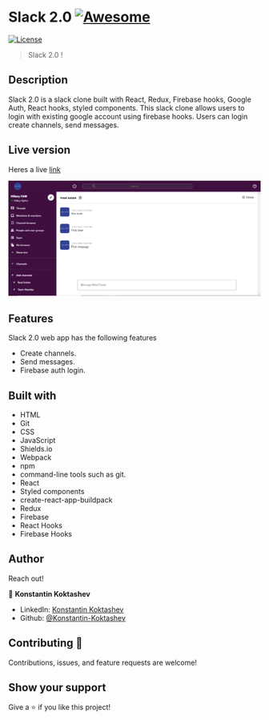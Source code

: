 # Slack 2.0 [![Awesome](https://cdn.rawgit.com/sindresorhus/awesome/d7305f38d29fed78fa85652e3a63e154dd8e8829/media/badge.svg)](https://amazon-two.vercel.app/)

[![License](https://img.shields.io/badge/License-MIT-green.svg)]()

> Slack 2.0 !

## Description

Slack 2.0 is a slack clone built with React, Redux, Firebase hooks, Google Auth, React hooks, styled components. This slack clone allows users to
login with existing google account using firebase hooks. Users can login create channels, send messages.

## Live version

Heres a live <a href="https://slack-clone-b1sbam5fq-koktashev33-gmailcom.vercel.app/">link</a>

<img src="./src/Images/slack.PNG" alt="">

## Features

Slack 2.0 web app has the following features

- Create channels.
- Send messages.
- Firebase auth login.

## Built with

- HTML
- Git
- CSS
- JavaScript
- Shields.io
- Webpack
- npm
- command-line tools such as git.
- React
- Styled components
- create-react-app-buildpack
- Redux
- Firebase
- React Hooks
- Firebase Hooks

## Author

Reach out!

👤 **Konstantin Koktashev**

- LinkedIn: [Konstantin Koktashev](www.linkedin.com/in/konstantin-koktashev)
- Github: [@Konstantin-Koktashev](https://github.com/Konstantin-Koktashev)

## Contributing 🤝

Contributions, issues, and feature requests are welcome!

## Show your support

Give a ⭐️ if you like this project!
